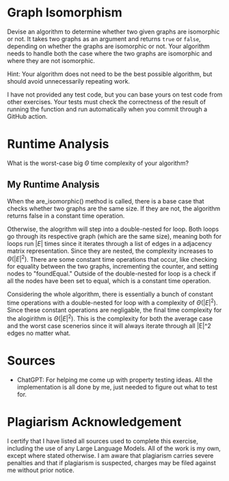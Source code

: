 # Graph Isomorphism

Devise an algorithm to determine whether two given graphs are isomorphic or not.
It takes two graphs as an argument and returns `true` or `false`, depending on
whether the graphs are isomorphic or not. Your algorithm needs to handle both
the case where the two graphs are isomorphic and where they are not isomorphic.

Hint: Your algorithm does not need to be the best possible algorithm, but should
avoid unnecessarily repeating work.

I have not provided any test code, but you can base yours on test code from
other exercises. Your tests must check the correctness of the result of running
the function and run automatically when you commit through a GitHub action.

# Runtime Analysis

What is the worst-case big $\Theta$ time complexity of your algorithm?

## My Runtime Analysis

When the are_isomorphic() method is called, there is a base case that checks whether two graphs are the same size. If they are not, the algorithm returns false in a constant time operation.

Otherwise, the alogrithm will step into a double-nested for loop. Both loops go through its respective graph (which are the same size), meaning both for loops run $|E|$ times since it iterates through a list of edges in a adjacency matrix representation. Since they are nested, the complexity increases to $\Theta(|E|^2)$. There are some constant time operations that occur, like checking for equality between the two graphs, incrementing the counter, and setting nodes to "foundEqual." Outside of the double-nested for loop is a check if all the nodes have been set to equal, which is a constant time operation.

Considering the whole algorithm, there is essentially a bunch of constant time operations with a double-nested for loop with a complexity of $\Theta(|E|^2)$. Since these constant operations are negligable, the final time complexity for the alogirithm is $\Theta(|E|^2)$. This is the complexity for both the average case and the worst case scenerios since it will always iterate through all |E|^2 edges no matter what.

# Sources

- ChatGPT: For helping me come up with property testing ideas. All the implementation is all done by me, just needed to figure out what to test for.

# Plagiarism Acknowledgement

I certify that I have listed all sources used to complete this exercise, including the use of any Large Language Models. All of the work is my own, except where stated otherwise. I am aware that plagiarism carries severe penalties and that if plagiarism is suspected, charges may be filed against me without prior notice.